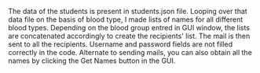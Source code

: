 The data of the students is present in students.json file.
Looping over that data file on the basis of blood type, I made lists of names for all different blood types.
Depending on the blood group entred in GUI window, the lists are concatenated accordingly to create the recipients' list.
The mail is then sent to all the recipients. Username and password fields are not filled correctly in the code.
Alternate to sending mails, you can also obtain all the names by clicking the Get Names button in the GUI.
